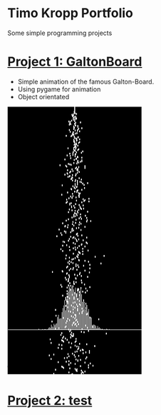 # Timo Kropp Portfolio
Some simple programming projects

# [Project 1: GaltonBoard](https://github.com/Timokko/GaltonBoard) 
* Simple animation of the famous Galton-Board.
* Using pygame for animation
* Object orientated 

![](/images/galton.png)


# [Project 2: test]() 
